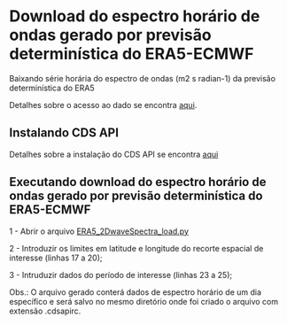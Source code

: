 # Download do espectro horário de ondas gerado por previsão determinística do ERA5-ECMWF
Baixando série horária do espectro de ondas (m2 s radian-1) da previsão determinística do ERA5

Detalhes sobre o acesso ao dado se encontra [aqui](https://confluence.ecmwf.int/display/CKB/ERA5%3A+data+documentation#ERA5:datadocumentation-Parameterlistings).

## Instalando CDS API
Detalhes sobre a instalação do CDS API se encontra [aqui](https://github.com/Dilello/BaixarDadosERA5no-Win10)

## Executando download do espectro horário de ondas gerado por previsão determinística do ERA5-ECMWF
1 - Abrir o arquivo [ERA5_2DwaveSpectra_load.py](https://github.com/Dilello/DownloadERA5_2DWaveSpectra/blob/main/ERA5_2DwaveSpectra_load.py)

2 - Introduzir os limites em latitude e longitude do recorte espacial de interesse (linhas 17 a 20);

3 - Intruduzir dados do período de interesse (linhas 23 a 25);

Obs.: O arquivo gerado conterá dados de espectro horário de um dia específico e será salvo no mesmo diretório onde foi criado o arquivo com extensão .cdsapirc.
